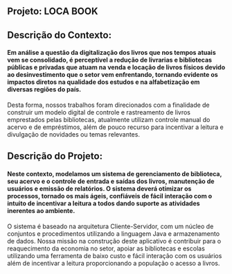## Projeto:   LOCA BOOK    

## Descrição do Contexto:
#### Em análise a questão da digitalização dos livros que nos tempos atuais vem se consolidado, é perceptível a redução de livrarias e bibliotecas públicas e privadas que atuam na venda e locação de livros físicos devido ao desinvestimento que o setor vem enfrentando, tornando evidente os impactos diretos na qualidade dos estudos e na alfabetização em diversas regiões do país.
  Desta forma, nossos trabalhos foram direcionados com a finalidade de construir um modelo digital de controle e rastreamento de livros emprestados pelas bibliotecas, atualmente utilizam controle manual do acervo e de empréstimos, além de pouco recurso para incentivar a leitura e divulgação de novidades ou temas relevantes. 

## Descrição do Projeto:
#### Neste contexto, modelamos um sistema de gerenciamento de biblioteca, seu acervo e o controle de entrada e saídas dos livros, manutenção de usuários e emissão de relatórios.   O sistema deverá otimizar os processos, tornado os mais ágeis, confiáveis de fácil interação com o intuito de incentivar a leitura a todos dando suporte as atividades inerentes ao ambiente. 
  O sistema é baseado na arquitetura Cliente-Servidor, com um núcleo de conjuntos e procedimentos utilizando a linguagem Java e armazenamento de dados.
Nossa missão na construção deste aplicativo é contribuir para o reaquecimento da economia no setor, apoiar as bibliotecas e escolas utilizando uma ferramenta de baixo custo e fácil interação com os usuários além de incentivar a leitura proporcionando a população o acesso a livros.


